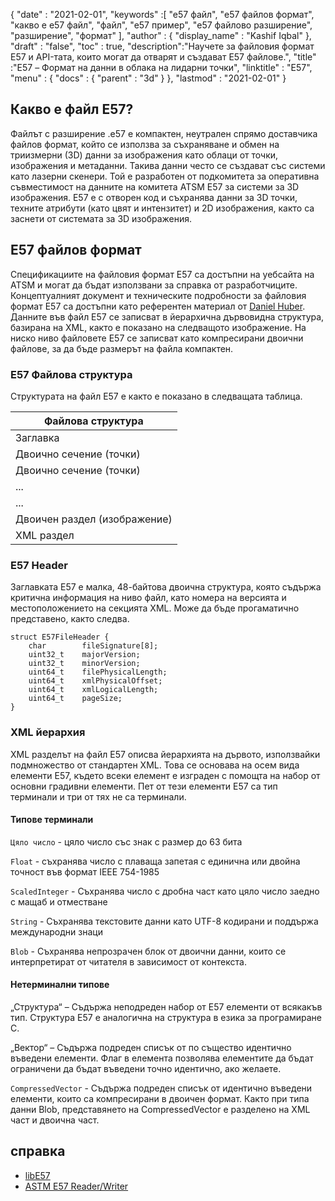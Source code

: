 {
  "date" : "2021-02-01",
  "keywords" :[ "e57 файл", "e57 файлов формат", "какво е e57 файл", "файл", "e57 пример", "e57 файлово разширение", "разширение", "формат" ],
  "author" : {
    "display_name" : "Kashif Iqbal"
},
  "draft" : "false",
  "toc" : true,
  "description":"Научете за файловия формат E57 и API-тата, които могат да отварят и създават E57 файлове.",
  "title" :"E57 – Формат на данни в облака на лидарни точки",
  "linktitle" : "E57",
  "menu" : {
    "docs" : {
      "parent" : "3d"
}
},
  "lastmod" : "2021-02-01"
}

## Какво е файл E57?

Файлът с разширение .e57 е компактен, неутрален спрямо доставчика файлов формат, който се използва за съхраняване и обмен на триизмерни (3D) данни за изображения като облаци от точки, изображения и метаданни. Такива данни често се създават със системи като лазерни скенери. Той е разработен от подкомитета за оперативна съвместимост на данните на комитета ATSM E57 за системи за 3D изображения. E57 е с отворен код и съхранява данни за 3D точки, техните атрибути (като цвят и интензитет) и 2D изображения, както са заснети от системата за 3D изображения.

## E57 файлов формат

Спецификациите на файловия формат E57 са достъпни на уебсайта на ATSM и могат да бъдат използвани за справка от разработчиците. Концептуалният документ и техническите подробности за файловия формат E57 са достъпни като референтен материал от [Daniel Huber](https://paulbourke.net/dataformats/e57/2011-huber-e57-v3.pdf). Данните във файл E57 се записват в йерархична дървовидна структура, базирана на XML, както е показано на следващото изображение. На ниско ниво файловете E57 се записват като компресирани двоични файлове, за да бъде размерът на файла компактен.

### E57 Файлова структура

Структурата на файл E57 е както е показано в следващата таблица.

| Файлова структура|
---|
|Заглавка|
|Двоично сечение (точки)|
|Двоично сечение (точки)|
|...|
|...|
|Двоичен раздел (изображение)|
|XML раздел|

### E57 Header

Заглавката E57 е малка, 48-байтова двоична структура, която съдържа критична информация на ниво файл, като номера на версията и местоположението на секцията XML. Може да бъде прогаматично представено, както следва.

```
struct E57FileHeader {
    char        fileSignature[8];
    uint32_t    majorVersion;
    uint32_t    minorVersion;
    uint64_t    filePhysicalLength;
    uint64_t    xmlPhysicalOffset;
    uint64_t    xmlLogicalLength;
    uint64_t    pageSize;
}
```

### XML йерархия

XML разделът на файл E57 описва йерархията на дървото, използвайки подмножество от стандартен XML. Това се основава на осем вида елементи E57, където всеки елемент е изграден с помощта на набор от основни градивни елементи. Пет от тези елементи E57 са тип терминали и три от тях не са терминали.

#### Типове терминали

`Цяло число` - цяло число със знак с размер до 63 бита

`Float` - съхранява число с плаваща запетая с единична или двойна точност във формат IEEE 754-1985

`ScaledInteger` - Съхранява число с дробна част като цяло число заедно с мащаб и отместване

`String` - Съхранява текстовите данни като UTF-8 кодирани и поддържа международни знаци

`Blob` - Съхранява непрозрачен блок от двоични данни, които се интерпретират от читателя в зависимост от контекста.

#### Нетерминални типове

„Структура“ – Съдържа неподреден набор от E57 елементи от всякакъв тип. Структура E57 е аналогична на структура в езика за програмиране C.

„Вектор“ – Съдържа подреден списък от по същество идентично въведени елементи. Флаг в елемента позволява елементите да бъдат ограничени да бъдат въведени точно идентично, ако желаете.

`CompressedVector` - Съдържа подреден списък от идентично въведени елементи, които са компресирани в двоичен формат. Както при типа данни Blob, представянето на CompressedVector е разделено на XML част и двоична част.

## справка

* [libE57](http://www.libe57.org/)
* [ASTM E57 Reader/Writer](https://docs.safe.com/fme/html/FME_Desktop_Documentation/FME_ReadersWriters/e57/e57.htm#:~:text=Overview,are%20structured%20as%20a%20tree. )

